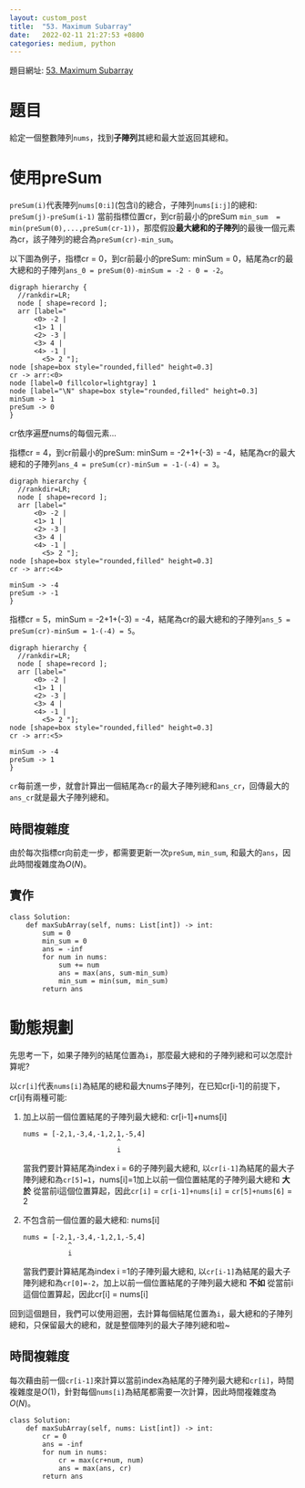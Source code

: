 ```yaml
---
layout: custom_post
title:  "53. Maximum Subarray"
date:   2022-02-11 21:27:53 +0800
categories: medium, python
---
```


題目網址: [53. Maximum Subarray](https://leetcode.com/problems/maximum-subarray/)

# 題目
給定一個整數陣列`nums`，找到**子陣列**其總和最大並返回其總和。


# 使用preSum

`preSum(i)`代表陣列`nums[0:i]`(包含i)的總合，子陣列`nums[i:j]`的總和: `preSum(j)-preSum(i-1)`
當前指標位置cr，到cr前最小的preSum `min_sum  = min(preSum(0),...,preSum(cr-1))`，那麼假設**最大總和的子陣列**的最後一個元素為cr，該子陣列的總合為`preSum(cr)-min_sum`。

以下圖為例子，指標cr = 0，到cr前最小的preSum: minSum = 0，結尾為cr的最大總和的子陣列`ans_0 = preSum(0)-minSum = -2 - 0 = -2`。

```graphviz
digraph hierarchy {
  //rankdir=LR;
  node [ shape=record ];
  arr [label="
      <0> -2 |
      <1> 1 |
      <2> -3 |
      <3> 4 |
      <4> -1 |
        <5> 2 "];
node [shape=box style="rounded,filled" height=0.3]
cr -> arr:<0>
node [label=0 fillcolor=lightgray] 1
node [label="\N" shape=box style="rounded,filled" height=0.3]
minSum -> 1
preSum -> 0
}
```


cr依序遍歷nums的每個元素...

指標cr = 4，到cr前最小的preSum: minSum = -2+1+(-3) = -4，結尾為cr的最大總和的子陣列`ans_4 = preSum(cr)-minSum = -1-(-4) = 3`。

```graphviz
digraph hierarchy {
  //rankdir=LR;
  node [ shape=record ];
  arr [label="
      <0> -2 |
      <1> 1 |
      <2> -3 |
      <3> 4 |
      <4> -1 |
        <5> 2 "];
node [shape=box style="rounded,filled" height=0.3]
cr -> arr:<4>

minSum -> -4
preSum -> -1
}
```
指標cr = 5，minSum = -2+1+(-3) = -4，結尾為cr的最大總和的子陣列`ans_5 = preSum(cr)-minSum = 1-(-4) = 5`。
```graphviz
digraph hierarchy {
  //rankdir=LR;
  node [ shape=record ];
  arr [label="
      <0> -2 |
      <1> 1 |
      <2> -3 |
      <3> 4 |
      <4> -1 |
        <5> 2 "];
node [shape=box style="rounded,filled" height=0.3]
cr -> arr:<5>

minSum -> -4
preSum -> 1
}
```
`cr`每前進一步，就會計算出一個結尾為`cr`的最大子陣列總和`ans_cr`，回傳最大的`ans_cr`就是最大子陣列總和。

## 時間複雜度
由於每次指標cr向前走一步，都需要更新一次`preSum`, `min_sum`, 和最大的`ans`，因此時間複雜度為$O(N)$。


## 實作
```python=
class Solution:
    def maxSubArray(self, nums: List[int]) -> int:
        sum = 0
        min_sum = 0
        ans = -inf
        for num in nums:
            sum += num
            ans = max(ans, sum-min_sum)
            min_sum = min(sum, min_sum)
        return ans
```




# 動態規劃

先思考一下，如果子陣列的結尾位置為`i`，那麼最大總和的子陣列總和可以怎麼計算呢?

以`cr[i]`代表`nums[i]`為結尾的總和最大nums子陣列，在已知cr[i-1]的前提下，cr[i]有兩種可能:
1. 加上以前一個位置結尾的子陣列最大總和: cr[i-1]+nums[i]
    ```
    nums = [-2,1,-3,4,-1,2,1,-5,4]
                           ^
                           i
    ```
    當我們要計算結尾為index i = 6的子陣列最大總和, 以`cr[i-1]`為結尾的最大子陣列總和為`cr[5]=1`，nums[i]=1加上以前一個位置結尾的子陣列最大總和 **大於** 從當前i這個位置算起，因此`cr[i]` = `cr[i-1]+nums[i]` = `cr[5]+nums[6]` = 2

2. 不包含前一個位置的最大總和: nums[i]
    ```
    nums = [-2,1,-3,4,-1,2,1,-5,4]
               ^
               i
    ```
    當我們要計算結尾為index i =1的子陣列最大總和, 以`cr[i-1]`為結尾的最大子陣列總和為`cr[0]=-2`，加上以前一個位置結尾的子陣列最大總和 **不如** 從當前i這個位置算起，因此cr[i] = nums[i]

回到這個題目，我們可以使用迴圈，去計算每個結尾位置為`i`，最大總和的子陣列總和，只保留最大的總和，就是整個陣列的最大子陣列總和啦~

## 時間複雜度
每次藉由前一個`cr[i-1]`來計算以當前index為結尾的子陣列最大總和`cr[i]`，時間複雜度是$O(1)$，針對每個`nums[i]`為結尾都需要一次計算，因此時間複雜度為$O(N)$。


```python=
class Solution:
    def maxSubArray(self, nums: List[int]) -> int:
        cr = 0
        ans = -inf
        for num in nums:
            cr = max(cr+num, num)
            ans = max(ans, cr)
        return ans
```